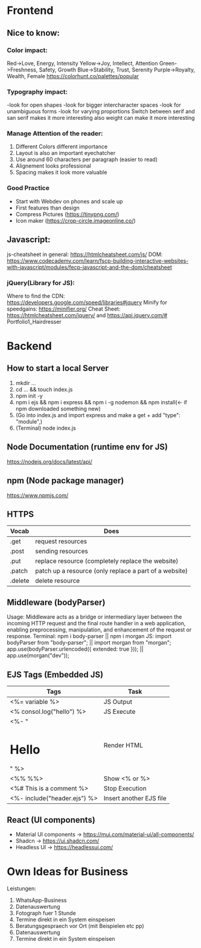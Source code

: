 # Frontend
## Nice to know:
### Color impact:
Red->Love, Energy, Intensity
Yellow->Joy, Intellect, Attention
Green->Freshness, Safety, Growth
Blue->Stability, Trust, Serenity
Purple->Royalty, Wealth, Female 
https://colorhunt.co/palettes/popular

### Typography impact:
-look for open shapes
-look for bigger intercharacter spaces
-look for unambiguous forms
-look for varying proportions
Switch between serif and san serif makes it more interesting also weight can make it more interesting

### Manage Attention of the reader:
1. Different Colors different importance
2. Layout is also an important eyechatcher
3. Use around 60 characters per paragraph (easier to read)
4. Alignement looks professional
5. Spacing makes it look more valuable

### Good Practice
- Start with Webdev on phones and scale up
- First features than design
- Compress Pictures (https://tinypng.com/)
- Icon maker (https://crop-circle.imageonline.co/)


## Javascript:
js-cheatsheet in general: https://htmlcheatsheet.com/js/
DOM: https://www.codecademy.com/learn/fscp-building-interactive-websites-with-javascript/modules/fecp-javascript-and-the-dom/cheatsheet

### jQuery(Library for JS):
Where to find the CDN: https://developers.google.com/speed/libraries#jquery
Minify for speedgains: https://minifier.org/
Cheat Sheet: https://htmlcheatsheet.com/jquery/ and https://api.jquery.com/# Portfolio1_Hairdresser

# Backend
## How to start a local Server
1. mkdir ...
2. cd ... && touch index.js
3. npm init -y
4. npm i ejs && npm i express && npm i -g nodemon && npm install(<- if npm downloaded something new)
5. (Go into index.js and import express and make a get + add "type": "module",)
6. (Terminal) node index.js

## Node Documentation (runtime env for JS)
https://nodejs.org/docs/latest/api/

## npm (Node package manager)
https://www.npmjs.com/

## HTTPS
|Vocab|Does|
|-|-|
|.get|request resources|
|.post|sending resources|
|.put|replace resource (completely replace the website)|
|.patch|patch up a resource (only replace a part of a website)|
|.delete|delete resource|

## Middleware (bodyParser)
Usage: Middleware acts as a bridge or intermediary layer between the incoming HTTP request and the final route handler in a web application, enabling preprocessing, manipulation, and enhancement of the request or response.
Terminal:
npm i body-parser || npm i morgan
JS:
import bodyParser from "body-parser"; || import morgan from "morgan";
app.use(bodyParser.urlencoded({ extended: true })); || app.use(morgan("dev"));

## EJS Tags (Embedded JS)
|Tags|Task|
|-|-|
|<%= variable %>|JS Output|
|<% consol.log("hello") %>|JS Execute|
|<%- "<h1>Hello</h1>" %>|Render HTML|
|<%% %%>|Show <% or %>|
|<%# This is a comment %>|Stop Execution|
|<%- include("header.ejs") %>|Insert another EJS file|





## React (UI components)
- Material UI components -> https://mui.com/material-ui/all-components/
- Shadcn -> https://ui.shadcn.com/
- Headless UI -> https://headlessui.com/

# Own Ideas for Business
Leistungen:
1. WhatsApp-Business
2. Datenauswertung
3. Fotograph fuer 1 Stunde
4. Termine direkt in ein System einspeisen
5. Beratungsgespraech vor Ort (mit Beispielen etc pp)
6. Datenauswertung
7. Termine direkt in ein System einspeisen
